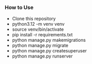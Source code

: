 ##

### How to Use
* Clone this repository
* python3.12 -m venv venv
* source venv/bin/activate
* pip install -r requirements.txt
* python manage.py makemigrations
* python manage.py migrate
* python manage.py createsuperuser
* python manage.py runserver